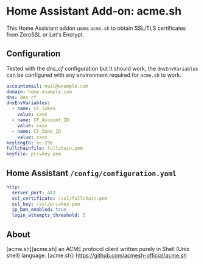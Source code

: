 # Home Assistant Add-on: acme.sh

This Home Assistant addon uses `acme.sh` to obtain SSL/TLS certificates from ZeroSSL or Let's Encrypt.

## Configuration

Tested with the *dns_cf* configuration but It should work, the `dnsEnvVariables` can be configured with any environment required for `acme.sh` to work.

```yaml
accountemail: mail@example.com
domain: home.example.com
dns: dns_cf
dnsEnvVariables:
  - name: CF_Token
    value: xxxx
  - name: CF_Account_ID
    value: xxxx
  - name: CF_Zone_ID
    value: xxxx
keylength: ec-256
fullchainfile: fullchain.pem
keyfile: privkey.pem
```

## Home Assistant `/config/configuration.yaml`

```yaml
http:
  server_port: 443
  ssl_certificate: /ssl/fullchain.pem
  ssl_key: /ssl/privkey.pem
  ip_ban_enabled: true
  login_attempts_threshold: 5
```

## About

[acme.sh][acme.sh] an ACME protocol client written purely in Shell (Unix shell) language.
[acme.sh]: <https://github.com/acmesh-official/acme.sh>

